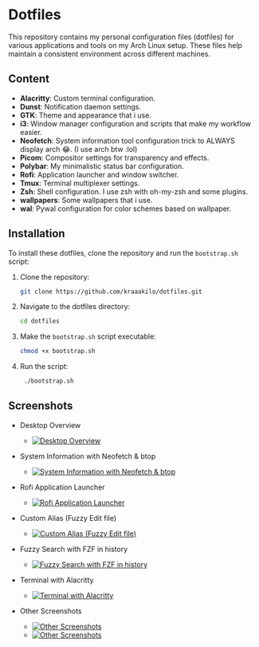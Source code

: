 # Dotfiles

This repository contains my personal configuration files (dotfiles) for various applications and tools on my Arch Linux setup. These files help maintain a consistent environment across different machines.

## Content

- **Alacritty**: Custom terminal configuration.
- **Dunst**: Notification daemon settings.
- **GTK**: Theme and appearance that i use.
- **i3**: Window manager configuration and scripts that make my workflow easier.
- **Neofetch**: System information tool configuration trick to ALWAYS display arch 😂. (I use arch btw :lol)
- **Picom**: Compositor settings for transparency and effects.
- **Polybar**: My minimalistic status bar configuration.
- **Rofi**: Application launcher and window switcher.
- **Tmux**: Terminal multiplexer settings.
- **Zsh**: Shell configuration. I use zsh with oh-my-zsh and some plugins.
- **wallpapers**: Some wallpapers that i use.
- **wal**: Pywal configuration for color schemes based on wallpaper.

## Installation

To install these dotfiles, clone the repository and run the `bootstrap.sh` script:

1. Clone the repository:
   ```sh
   git clone https://github.com/kraaakilo/dotfiles.git
   ```
2. Navigate to the dotfiles directory:
   ```sh
   cd dotfiles
   ```
3. Make the `bootstrap.sh` script executable:
   ```sh
   chmod +x bootstrap.sh
   ```
4. Run the script:
   ```sh
    ./bootstrap.sh
    ```

## Screenshots

- Desktop Overview
    - [![Desktop Overview](shots/shot-2.png)](shots/shot-2.png)

- System Information with Neofetch & btop
    - [![System Information with Neofetch & btop](shots/shot-1.png)](shots/shot-1.png)

- Rofi Application Launcher
    - [![Rofi Application Launcher](shots/shot-3.png)](shots/shot-3.png)

- Custom Alias (Fuzzy Edit file)
    - [![Custom Alias (Fuzzy Edit file)](shots/shot-4.png)](shots/shot-4.png)

- Fuzzy Search with FZF in history
    - [![Fuzzy Search with FZF in history](shots/shot-5.png)](shots/shot-5.png)

- Terminal with Alacritty
    - [![Terminal with Alacritty](shots/shot-6.png)](shots/shot-6.png)
    
- Other Screenshots
    - [![Other Screenshots](shots/shot-9.png)](shots/shot-9.png)
    - [![Other Screenshots](shots/shot-8.png)](shots/shot-8.png)